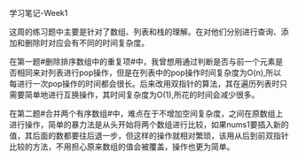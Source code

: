 学习笔记-Week1

这周的练习题中主要是针对了数组、列表和栈的理解。在对他们分别进行查询、添加和删除时对应会有不同的时间复杂度。

在第一题#删除排序数组中的重复项#中，我曾想用通过判断是否与前一个元素是否相同来对列表进行pop操作，但是在列表中的pop操作时间复杂度为O(n),所以每进行一次pop操作的时间都会很长。后来改用双指针的算法，其在遍历列表时只需要简单地进行互换操作，其时间复杂度为O(1),所花的时间会减少很多。

在第二题#合并两个有序数组#中，难点在于不增加空间复杂度，之间在原数组上进行操作，简单的暴力法是从头开始将两个数组进行比较，如果nums1要插入新的值，其后面的数都要往后退一步，但这样的操作就相对繁琐，该用从后到前双指针比较的方法，不用担心原来数组的值会被覆盖，操作也更为简单。
